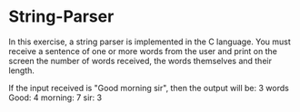 # String-Parser

In this exercise, a string parser is implemented in the C language. You must receive a sentence of one or more words from the user and print on the screen the number of words received, the words themselves and their length.

If the input received is "Good morning sir", then the output will be:
3 words
Good: 4
morning: 7
sir: 3
